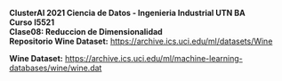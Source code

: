 **ClusterAI 2021
Ciencia de Datos - Ingenieria Industrial UTN BA <br>
Curso I5521 <br>
Clase08: Reduccion de Dimensionalidad** <br>
**Repositorio Wine Dataset:** https://archive.ics.uci.edu/ml/datasets/Wine

**Wine Dataset:** https://archive.ics.uci.edu/ml/machine-learning-databases/wine/wine.dat <br>
